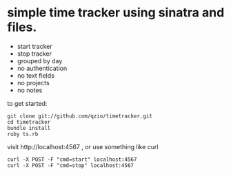# simple time tracker using sinatra and files.

 - start tracker
 - stop tracker
 - grouped by day
 - no authentication
 - no text fields
 - no projects
 - no notes

to get started:

    git clone git://github.com/qzio/timetracker.git
    cd timetracker
    bundle install
    ruby ts.rb


visit http://localhost:4567 , or use something like curl

    curl -X POST -F "cmd=start" localhost:4567
    curl -X POST -F "cmd=stop" localhost:4567
